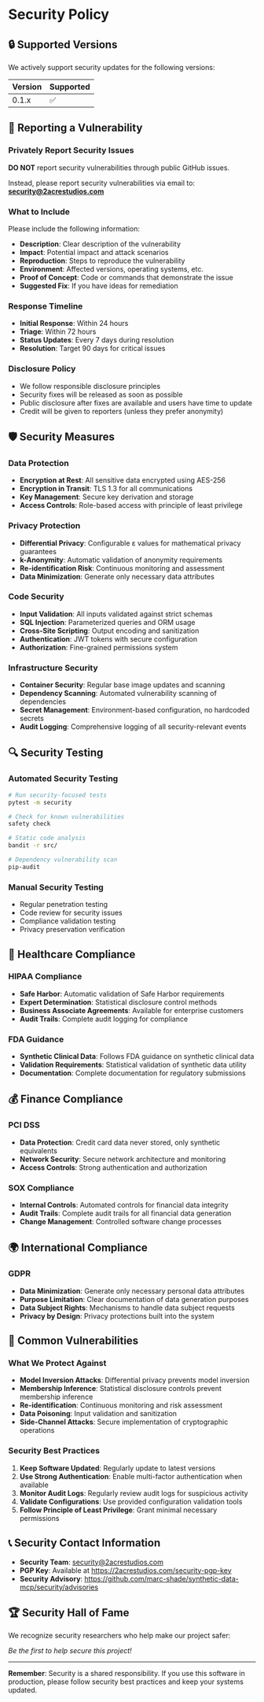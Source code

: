 # Security Policy

## 🔒 Supported Versions

We actively support security updates for the following versions:

| Version | Supported          |
| ------- | ------------------ |
| 0.1.x   | :white_check_mark: |

## 🚨 Reporting a Vulnerability

### Privately Report Security Issues

**DO NOT** report security vulnerabilities through public GitHub issues.

Instead, please report security vulnerabilities via email to:
**security@2acrestudios.com**

### What to Include

Please include the following information:

- **Description**: Clear description of the vulnerability
- **Impact**: Potential impact and attack scenarios
- **Reproduction**: Steps to reproduce the vulnerability
- **Environment**: Affected versions, operating systems, etc.
- **Proof of Concept**: Code or commands that demonstrate the issue
- **Suggested Fix**: If you have ideas for remediation

### Response Timeline

- **Initial Response**: Within 24 hours
- **Triage**: Within 72 hours
- **Status Updates**: Every 7 days during resolution
- **Resolution**: Target 90 days for critical issues

### Disclosure Policy

- We follow responsible disclosure principles
- Security fixes will be released as soon as possible
- Public disclosure after fixes are available and users have time to update
- Credit will be given to reporters (unless they prefer anonymity)

## 🛡️ Security Measures

### Data Protection

- **Encryption at Rest**: All sensitive data encrypted using AES-256
- **Encryption in Transit**: TLS 1.3 for all communications
- **Key Management**: Secure key derivation and storage
- **Access Controls**: Role-based access with principle of least privilege

### Privacy Protection

- **Differential Privacy**: Configurable ε values for mathematical privacy guarantees
- **k-Anonymity**: Automatic validation of anonymity requirements
- **Re-identification Risk**: Continuous monitoring and assessment
- **Data Minimization**: Generate only necessary data attributes

### Code Security

- **Input Validation**: All inputs validated against strict schemas
- **SQL Injection**: Parameterized queries and ORM usage
- **Cross-Site Scripting**: Output encoding and sanitization
- **Authentication**: JWT tokens with secure configuration
- **Authorization**: Fine-grained permissions system

### Infrastructure Security

- **Container Security**: Regular base image updates and scanning
- **Dependency Scanning**: Automated vulnerability scanning of dependencies
- **Secret Management**: Environment-based configuration, no hardcoded secrets
- **Audit Logging**: Comprehensive logging of all security-relevant events

## 🔍 Security Testing

### Automated Security Testing

```bash
# Run security-focused tests
pytest -m security

# Check for known vulnerabilities
safety check

# Static code analysis
bandit -r src/

# Dependency vulnerability scan
pip-audit
```

### Manual Security Testing

- Regular penetration testing
- Code review for security issues
- Compliance validation testing
- Privacy preservation verification

## 🏥 Healthcare Compliance

### HIPAA Compliance

- **Safe Harbor**: Automatic validation of Safe Harbor requirements
- **Expert Determination**: Statistical disclosure control methods
- **Business Associate Agreements**: Available for enterprise customers
- **Audit Trails**: Complete audit logging for compliance

### FDA Guidance

- **Synthetic Clinical Data**: Follows FDA guidance on synthetic clinical data
- **Validation Requirements**: Statistical validation of synthetic data utility
- **Documentation**: Complete documentation for regulatory submissions

## 💰 Finance Compliance

### PCI DSS

- **Data Protection**: Credit card data never stored, only synthetic equivalents
- **Network Security**: Secure network architecture and monitoring
- **Access Controls**: Strong authentication and authorization

### SOX Compliance

- **Internal Controls**: Automated controls for financial data integrity
- **Audit Trails**: Complete audit trails for all financial data generation
- **Change Management**: Controlled software change processes

## 🌍 International Compliance

### GDPR

- **Data Minimization**: Generate only necessary personal data attributes
- **Purpose Limitation**: Clear documentation of data generation purposes
- **Data Subject Rights**: Mechanisms to handle data subject requests
- **Privacy by Design**: Privacy protections built into the system

## 🚫 Common Vulnerabilities

### What We Protect Against

- **Model Inversion Attacks**: Differential privacy prevents model inversion
- **Membership Inference**: Statistical disclosure controls prevent membership inference
- **Re-identification**: Continuous monitoring and risk assessment
- **Data Poisoning**: Input validation and sanitization
- **Side-Channel Attacks**: Secure implementation of cryptographic operations

### Security Best Practices

1. **Keep Software Updated**: Regularly update to latest versions
2. **Use Strong Authentication**: Enable multi-factor authentication when available
3. **Monitor Audit Logs**: Regularly review audit logs for suspicious activity
4. **Validate Configurations**: Use provided configuration validation tools
5. **Follow Principle of Least Privilege**: Grant minimal necessary permissions

## 📞 Security Contact Information

- **Security Team**: security@2acrestudios.com
- **PGP Key**: Available at https://2acrestudios.com/security-pgp-key
- **Security Advisory**: https://github.com/marc-shade/synthetic-data-mcp/security/advisories

## 🏆 Security Hall of Fame

We recognize security researchers who help make our project safer:

<!-- Security researchers who have responsibly disclosed vulnerabilities will be listed here -->

*Be the first to help secure this project!*

---

**Remember**: Security is a shared responsibility. If you use this software in production, please follow security best practices and keep your systems updated.